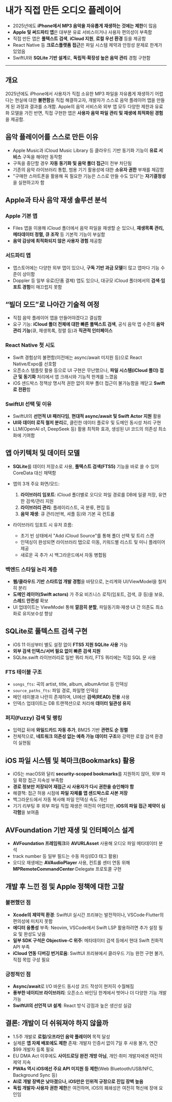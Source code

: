 # 내가 직접 만든 오디오 플레이어


* 2025년에도 **iPhone에서 MP3 음악을 자유롭게 재생하는 것에는 제한**이 많음
* **Apple 및 써드파티 앱**은 대부분 유료 서비스이거나 사용자 편의성이 부족함
* 직접 만든 앱은 **풀텍스트 검색**, **iCloud 지원**, **로컬 우선 환경** 등을 제공함
* React Native 등 **크로스플랫폼 접근**은 파일 시스템 제약과 안정성 문제로 한계가 있었음
* SwiftUI와 **SQLite 기반 설계**로, **독립적·확장성 높은 음악 관리** 경험 구현함

---

개요
--

2025년에도 iPhone에서 사용자가 직접 소유한 MP3 파일을 자유롭게 재생하기 어렵다는 현실에 대한 **불편함**을 직접 해결하고자, 개발자가 스스로 음악 플레이어 앱을 만들게 된 과정과 결과를 소개함. Apple의 음악 서비스와 외부 앱 모두 다양한 제한과 유료화 모델을 가진 반면, 직접 구현한 앱은 **사용자 음악 파일 관리 및 재생에 최적화된 경험**을 제공함.

음악 플레이어를 스스로 만든 이유
------------------

* Apple Music과 iCloud Music Library 등 클라우드 기반 동기화 기능이 **유료 서비스** 구독을 해야만 동작함
* 구독을 중단할 경우 **자동 동기화 및 음악 폴더 접근**이 전부 차단됨
* 기존의 음악 라이브러리 통합, 범용 기기 활용성에 대한 **소유자 권한** 부재를 체감함
* "구매한 스마트폰을 활용해 꼭 필요한 기능은 스스로 만들 수도 있다"는 **자기결정성**을 실현하고자 함

Apple과 타사 음악 재생 솔루션 분석
----------------------

### Apple 기본 앱

* Files 앱을 이용해 iCloud 폴더에서 음악 파일을 재생할 순 있으나, **재생목록 관리, 메타데이터 정렬, 큐 조작** 등 기본적 기능이 부실함
* **음악 감상에 최적화되지 않은 사용자 경험** 제공함

### 서드파티 앱

* 앱스토어에는 다양한 외부 앱이 있으나, **구독 기반 과금 모델**이 많고 앱마다 기능 수준이 상이함
* Doppler 등 일부 유료(단품 결제) 앱도 있으나, 대규모 iCloud 폴더에서의 **검색·임포트 경험**이 매끄럽지 못함

“빌더 모드”로 나아간 기술적 여정
-------------------

* 직접 음악 플레이어 앱을 만들어야겠다고 결심함
* 요구 기능: **iCloud 폴더 전체에 대한 빠른 풀텍스트 검색**, 공식 음악 앱 수준의 **음악 관리 기능**(큐, 재생목록, 정렬 등)과 **직관적 인터페이스**

### React Native 첫 시도

* Swift 경험상의 불편함(이전에는 async/await 미지원 등)으로 React Native/Expo를 선호함
* 오픈소스 템플릿 활용 등으로 UI 구현은 무난했으나, **파일 시스템(iCloud 폴더) 접근 및 동기화** 처리에서 앱 크래시와 기능적 한계를 느꼈음
* iOS 샌드박스 정책상 명시적 권한 없이 외부 폴더 접근이 불가능함을 깨닫고 **Swift로 전환**함

### SwiftUI 선택 및 이유

* SwiftUI의 **선언적 UI 패러다임**, **현대적 async/await 및 Swift Actor 지원** 활용
* **UI와 데이터 로직 철저 분리**로, 클린한 데이터 플로우 및 도메인 동시성 처리 구현
* LLM(OpenAI o1, DeepSeek 등) 활용 최적화 효과, 생성된 UI 코드의 의존성 최소화에 기여함

앱 아키텍처 및 데이터 모델
---------------

* **SQLite**를 데이터 저장소로 사용, **풀텍스트 검색(FTS5)** 기능을 바로 쓸 수 있어 CoreData 대신 채택함
* 앱의 3개 주요 화면/모드:

  1. **라이브러리 임포트**: iCloud 폴더별로 오디오 파일 경로를 DB에 일괄 저장, 유연한 검색/관리 지원
  2. **라이브러리 관리**: 플레이리스트, 곡 분류, 편집 등
  3. **음악 재생**: 큐 관리(반복, 셔플 등)와 기본 곡 컨트롤
* 라이브러리 임포트 시 유저 흐름:

  + 초기 빈 상태에서 "Add iCloud Source"를 통해 폴더 선택 및 트리 스캔
  + 인덱싱이 완성되면 라이브러리 탭으로 이동, 키워드별 리스트 및 미니 플레이어 제공
  + 새로운 곡 추가 시 백그라운드에서 자동 병합됨

### 백엔드 스타일 논리 계층

* **웹/클라우드 기반 스타트업 개발 경험**을 바탕으로, 논리계와 UI/ViewModel을 철저히 분리
* **도메인 레이어(Swift actors)** 가 주요 비즈니스 로직(임포트, 검색, 큐 등)을 보유, **스레드 안전성** 확보
* UI 업데이트는 ViewModel 통해 **깔끔히 분할**, 파일동기화·재생·UI 간 의존도 최소화로 유지보수성 향상

SQLite로 풀텍스트 검색 구현
------------------

* iOS 11 이상부터 별도 설정 없이 **FTS5 지원 SQLite 사용** 가능
* **외부 검색 인덱스/서버 필요 없이 빠른 검색 지원**
* SQLite.swift 라이브러리로 일반 쿼리 처리, FTS 쿼리에는 직접 SQL 문 사용

### FTS 테이블 구조

* `songs_fts`: 곡의 artist, title, album, albumArtist 등 인덱싱
* `source_paths_fts`: 파일 경로, 파일명 인덱싱
* 메인 테이블과 나란히 존재하며, UI에선 **검색(READ) 전용** 사용
* 인덱스 업데이트는 DB 트랜잭션으로 처리해 **데이터 일관성 유지**

### 퍼지(Fuzzy) 검색 및 랭킹

* 입력값 뒤에 **와일드카드 자동 추가**, BM25 기반 **관련도 순 정렬**
* 전체적으로, **네트워크 의존성 없는 예측 가능 데이터 구조**와 강력한 로컬 검색 환경이 실현됨

iOS 파일 시스템 및 북마크(Bookmarks) 활용
------------------------------

* iOS는 macOS와 달리 **security-scoped bookmarks**를 지원하지 않아, 외부 파일 확장 접근 지속성 부족함
* **경로 정보만 저장되어 재접근 시 사용자가 다시 권한을 승인해야 함**
* 해결책: 접근 허용 시점에 **파일 자체를 앱 샌드박스로 사본 저장**
* 백그라운드에서 자동 복사해 파일 인덱싱 속도 개선
* 기기 리부팅 후 외부 파일 직접 재생은 여전히 어렵지만, **iOS의 파일 접근 제약이 심각함**을 보여줌

AVFoundation 기반 재생 및 인터페이스 설계
-----------------------------

* **AVFoundation 프레임워크**와 **AVURLAsset** 사용해 오디오 파일 메타데이터 분석
* track number 등 일부 필드는 수동 파싱(ID3 태그 활용)
* 오디오 재생에는 **AVAudioPlayer** 사용, 컨트롤 센터 연동 위해 **MPRemoteCommandCenter**·Delegate 프로토콜 구현

개발 후 느낀 점 및 Apple 정책에 대한 고찰
---------------------------

### 불편했던 점

* **Xcode의 제약적 환경**: SwiftUI 실시간 프리뷰는 발전적이나, VSCode·Flutter의 편의성에 미치지 못함
* **에디터 융통성** 부족: Neovim, VSCode에서 Swift LSP 활용하려면 추가 설정 필요 및 완성도 낮음
* **일부 SDK 구석은 Objective-C 위주**: 메타데이터 검색 등에서 현대 Swift 친화적 API 부족
* **iCloud 연동 디버깅 번거로움**: SwiftUI 프리뷰에서 클라우드 기능 완전 구현 불가, 직접 목업 구성 필요

### 긍정적인 점

* **Async/await**로 I/O 바운드 동시성 코드 작성이 현저히 수월해짐
* **풍부한 네이티브 라이브러리**: 오픈소스 바인딩 한계에서 벗어나 더 다양한 기능 개발 가능
* **SwiftUI의 선언적 UI 설계**: React 방식 강점과 높은 생산성 실감

결론: 개발이 더 쉬워져야 하지 않을까
---------------------

* 1.5주 개발로 **로컬/오프라인 음악 플레이어** 목적 달성
* 실제론 **앱 자체 배포에도 제한** 존재: 개발자 인증서 없이 7일 후 사용 불가, 연간 $99 개발자 등록 필요
* EU DMA Act 이후에도 **사이드로딩 완전 개방 아님**, 개인·취미 개발자에겐 여전히 제약 지속
* **PWAs 역시 iOS에선 주요 API 미지원 등 제한**(Web Bluetooth/USB/NFC, Background Sync 등)
* **AI로 개발 장벽은 낮아졌으나, iOS만은 인위적 규정으로 진입 장벽 높음**
* **독립 개발자·사용자 권한 제한**은 여전하며, iOS의 폐쇄성은 여전히 혁신에 장애 요인임
